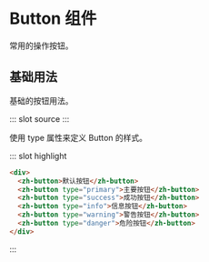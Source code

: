 # Button 组件

常用的操作按钮。

## 基础用法

基础的按钮用法。

<demo-block>
::: slot source
<button-test1></button-test1>
:::

使用 type 属性来定义 Button 的样式。

::: slot highlight

```html
<div>
  <zh-button>默认按钮</zh-button>
  <zh-button type="primary">主要按钮</zh-button>
  <zh-button type="success">成功按钮</zh-button>
  <zh-button type="info">信息按钮</zh-button>
  <zh-button type="warning">警告按钮</zh-button>
  <zh-button type="danger">危险按钮</zh-button>
</div>
```

:::
</demo-block>
